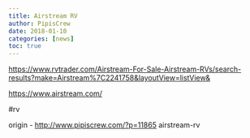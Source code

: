 ```yaml
---
title: Airstream RV
author: PipisCrew
date: 2018-01-10
categories: [news]
toc: true
---
```


https://www.rvtrader.com/Airstream-For-Sale-Airstream-RVs/search-results?make=Airstream%7C2241758&layoutView=listView&

https://www.airstream.com/

#rv

origin - http://www.pipiscrew.com/?p=11865 airstream-rv